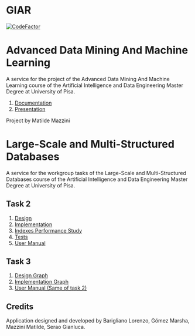 # GIAR
[![CodeFactor](https://www.codefactor.io/repository/github/seraogianluca/GIAR/badge/master)](https://www.codefactor.io/repository/github/seraogianluca/GIAR/overview/master)

# Advanced Data Mining And Machine Learning
A service for the project of the Advanced Data Mining And Machine Learning course of the Artificial Intelligence and Data Engineering Master Degree at University of Pisa.


1) [Documentation](/VideoGamesGenrePrediction/READMEdm.md)
2) [Presentation](/VideoGamesGenrePrediction/VideoGames.pptx)



Project by Matilde Mazzini

# Large-Scale and Multi-Structured Databases
A service for the workgroup tasks of the Large-Scale and Multi-Structured Databases course of the Artificial Intelligence and Data Engineering Master Degree at University of Pisa.

## Task 2

1) [Design](/docs/Design.md)
2) [Implementation](/docs/Implementation.md)
3) [Indexes Performance Study](/docs/IndexesStudy.md)
4) [Tests](/docs/Test.md)
5) [User Manual](/docs/UserManual.md)

## Task 3

1) [Design Graph](/docs/DesignGraph.md)
2) [Implementation Graph](/docs/ImplementationGraph.md)
3) [User Manual (Same of task 2)](/docs/UserManual.md)
## Credits

Application designed and developed by Barigliano Lorenzo, Gómez Marsha, Mazzini Matilde, Serao Gianluca.
